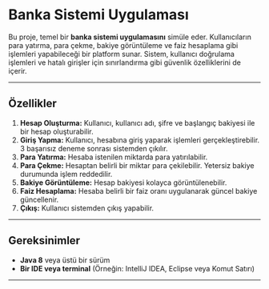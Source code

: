 # Banka Sistemi Uygulaması

Bu proje, temel bir **banka sistemi uygulamasını** simüle eder. Kullanıcıların para yatırma, para çekme, bakiye görüntüleme ve faiz hesaplama gibi işlemleri yapabileceği bir platform sunar. Sistem, kullanıcı doğrulama işlemleri ve hatalı girişler için sınırlandırma gibi güvenlik özelliklerini de içerir.

---

## Özellikler

1. **Hesap Oluşturma:** Kullanıcı, kullanıcı adı, şifre ve başlangıç bakiyesi ile bir hesap oluşturabilir.
2. **Giriş Yapma:** Kullanıcı, hesabına giriş yaparak işlemleri gerçekleştirebilir. 3 başarısız deneme sonrası sistemden çıkılır.
3. **Para Yatırma:** Hesaba istenilen miktarda para yatırılabilir.
4. **Para Çekme:** Hesaptan belirli bir miktar para çekilebilir. Yetersiz bakiye durumunda işlem reddedilir.
5. **Bakiye Görüntüleme:** Hesap bakiyesi kolayca görüntülenebilir.
6. **Faiz Hesaplama:** Hesaba belirli bir faiz oranı uygulanarak güncel bakiye güncellenir.
7. **Çıkış:** Kullanıcı sistemden çıkış yapabilir.

---

## Gereksinimler

- **Java 8** veya üstü bir sürüm
- **Bir IDE veya terminal** (Örneğin: IntelliJ IDEA, Eclipse veya Komut Satırı)

---

